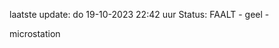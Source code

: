 laatste update: 
do 19-10-2023 22:42   uur 
Status: FAALT - geel - 
<div class="service Y">microstation</div>